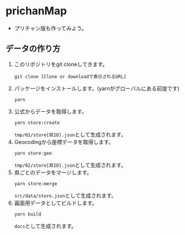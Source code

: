 # prichanMap

- プリチャン版も作ってみよう。

## データの作り方
1. このリポジトリをgit cloneしてきます。
    ```
    git clone [Clone or downloadで表示されるURL]
    ```
1. パッケージをインストールします。(yarnがグローバルにある前提です)
    ```
    yarn
    ```
1. 公式からデータを取得します。
    ```
    yarn store:create
    ```
    `tmp/01/store[県ID].json`として生成されます。
1. Geocodingから座標データを取得します。
    ```
    yarn store:geo
    ```
    `tmp/02/store[県ID].json`として生成されます。
1. 県ごとのデータをマージします。
    ```
    yarn store:merge
    ```
    `src/data/store.json`として生成されます。
1. 画面用データとしてビルドします。
    ```
    yarn build
    ```
    `docs`として生成されます。
